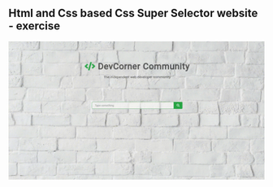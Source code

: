 Html and Css based Css Super Selector website - exercise
---

![CssSuperSelector](https://github.com/r4nd3l/CssSuperSelector/blob/master/img/sample.gif)
